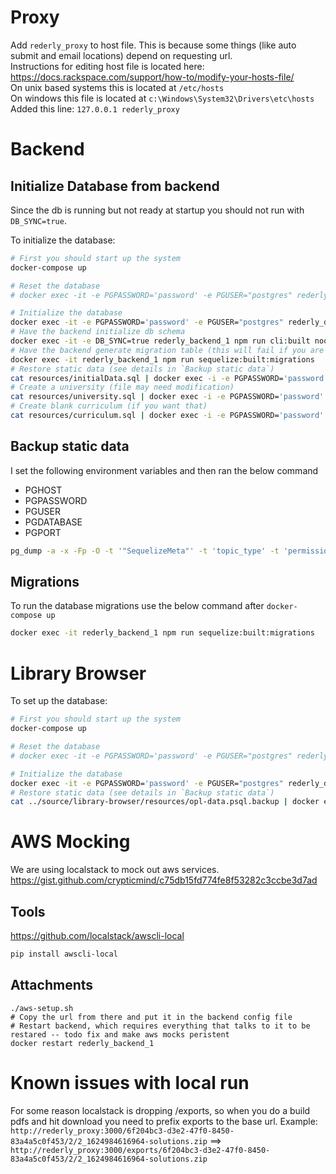# Proxy
Add `rederly_proxy` to host file. This is because some things (like auto submit and email locations) depend on requesting url.  
Instructions for editing host file is located here: https://docs.rackspace.com/support/how-to/modify-your-hosts-file/  
On unix based systems this is located at `/etc/hosts`  
On windows this file is located at `c:\Windows\System32\Drivers\etc\hosts`  
Added this line: `127.0.0.1 rederly_proxy`

# Backend
## Initialize Database from backend
Since the db is running but not ready at startup you should not run with `DB_SYNC=true`.  

To initialize the database:
```bash
# First you should start up the system
docker-compose up

# Reset the database
# docker exec -it -e PGPASSWORD='password' -e PGUSER="postgres" rederly_db_1 dropdb "rederly"

# Initialize the database
docker exec -it -e PGPASSWORD='password' -e PGUSER="postgres" rederly_db_1 createdb "rederly"
# Have the backend initialize db schema
docker exec -it -e DB_SYNC=true rederly_backend_1 npm run cli:built noop
# Have the backend generate migration table (this will fail if you are running on initial database)
docker exec -it rederly_backend_1 npm run sequelize:built:migrations
# Restore static data (see details in `Backup static data`)
cat resources/initialData.sql | docker exec -i -e PGPASSWORD='password' -e PGUSER="postgres" -e PGDATABASE="rederly" rederly_db_1 psql
# Create a university (file may need modification)
cat resources/university.sql | docker exec -i -e PGPASSWORD='password' -e PGUSER="postgres" -e PGDATABASE="rederly" rederly_db_1 psql
# Create blank curriculum (if you want that)
cat resources/curriculum.sql | docker exec -i -e PGPASSWORD='password' -e PGUSER="postgres" -e PGDATABASE="rederly" rederly_db_1 psql
```

## Backup static data
I set the following environment variables and then ran the below command
* PGHOST
* PGPASSWORD
* PGUSER
* PGDATABASE
* PGPORT
```bash
pg_dump -a -x -Fp -O -t '"SequelizeMeta"' -t 'topic_type' -t 'permission' > resources/initialData.sql
```

## Migrations
To run the database migrations use the below command after `docker-compose up`
```bash
docker exec -it rederly_backend_1 npm run sequelize:built:migrations
```

# Library Browser
To set up the database:
```bash
# First you should start up the system
docker-compose up

# Reset the database
# docker exec -it -e PGPASSWORD='password' -e PGUSER="postgres" rederly_db_1 dropdb "opl"

# Initialize the database
docker exec -it -e PGPASSWORD='password' -e PGUSER="postgres" rederly_db_1 createdb "opl"
# Restore static data (see details in `Backup static data`)
cat ../source/library-browser/resources/opl-data.psql.backup | docker exec -i -e PGPASSWORD='password' -e PGUSER="postgres" rederly_db_1 pg_restore -x -Fc -O -d "opl"
```

# AWS Mocking
We are using localstack to mock out aws services.
https://gist.github.com/crypticmind/c75db15fd774fe8f53282c3ccbe3d7ad
## Tools
https://github.com/localstack/awscli-local
```bash
pip install awscli-local
```

## Attachments
```
./aws-setup.sh
# Copy the url from there and put it in the backend config file
# Restart backend, which requires everything that talks to it to be restared -- todo fix and make aws mocks peristent
docker restart rederly_backend_1
```

# Known issues with local run
For some reason localstack is dropping /exports, so when you do a build pdfs and hit download you need to prefix exports to the base url.
Example: `http://rederly_proxy:3000/6f204bc3-d3e2-47f0-8450-83a4a5c0f453/2/2_1624984616964-solutions.zip` ==> `http://rederly_proxy:3000/exports/6f204bc3-d3e2-47f0-8450-83a4a5c0f453/2/2_1624984616964-solutions.zip`
